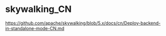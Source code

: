 # skywalking_CN
https://github.com/apache/skywalking/blob/5.x/docs/cn/Deploy-backend-in-standalone-mode-CN.md
